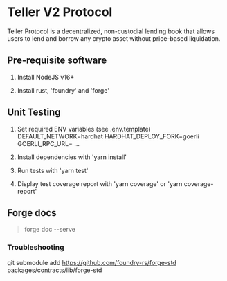 # Teller V2 Protocol 

Teller Protocol is a decentralized, non-custodial lending book that allows users to lend and borrow any crypto asset without price-based liquidation.


## Pre-requisite software

1. Install NodeJS v16+

2. Install rust, 'foundry' and 'forge'


## Unit Testing

1. Set required ENV variables (see .env.template)
DEFAULT_NETWORK=hardhat 
HARDHAT_DEPLOY_FORK=goerli
GOERLI_RPC_URL= ...

2. Install dependencies with 'yarn install'

3. Run tests with 'yarn test' 

4. Display test coverage report with 'yarn coverage' or 'yarn coverage-report'



## Forge docs 

 > forge doc --serve 


### Troubleshooting 

git submodule add https://github.com/foundry-rs/forge-std packages/contracts/lib/forge-std


